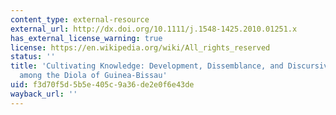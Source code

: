 ```yaml
---
content_type: external-resource
external_url: http://dx.doi.org/10.1111/j.1548-1425.2010.01251.x
has_external_license_warning: true
license: https://en.wikipedia.org/wiki/All_rights_reserved
status: ''
title: 'Cultivating Knowledge: Development, Dissemblance, and Discursive Contradictions
  among the Diola of Guinea-Bissau'
uid: f3d70f5d-5b5e-405c-9a36-de2e0f6e43de
wayback_url: ''
---
```

